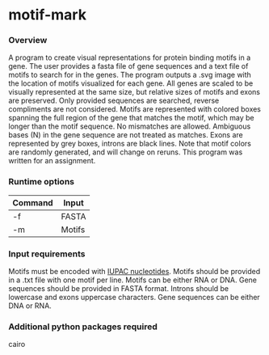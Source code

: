 # motif-mark

### Overview

A program to create visual representations for protein binding motifs in a gene. The user provides a fasta file of gene sequences and a text file of motifs to search for in the genes. The program outputs a .svg image with the location of motifs visualized for each gene. All genes are scaled to be visually represented at the same size, but relative sizes of motifs and exons are preserved. Only provided sequences are searched, reverse compliments are not considered. Motifs are represented with colored boxes spanning the full region of the gene that matches the motif, which may be longer than the motif sequence. No mismatches are allowed. Ambiguous bases (N) in the gene sequence are not treated as matches. Exons are represented by grey boxes, introns are black lines. Note that motif colors are randomly generated, and will change on reruns. This program was written for an assignment. 

### Runtime options

| Command | Input  |
|---------|--------|
| -f      | FASTA  |
| -m      | Motifs |

### Input requirements

Motifs must be encoded with [IUPAC nucleotides](https://www.bioinformatics.org/sms/iupac.html). Motifs should be provided in a .txt file with one motif per line. Motifs can be either RNA or DNA.
Gene sequences should be provided in FASTA format. Introns should be lowercase and exons uppercase characters. Gene sequences can be either DNA or RNA.

### Additional python packages required
cairo
